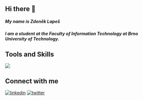Hi there :wave:
---

##### My name is Zdeněk Lapeš
##### I am a student at the Faculty of Information Technology at Brno University of Technology.


Tools and Skills
---
<div style="margin: 0 auto">
    <img src="https://github-readme-stats.vercel.app/api?username=zlapik&show_icons=true&title_color=ffffff&icon_color=34abeb&text_color=daf7dc&bg_color=151515" />
</div>


Connect with me
---
<a href="https://www.linkedin.com/in/zdenek-lapes/"><img src="https://img.icons8.com/color/48/000000/linkedin.png" alt="linkedin"/></a>
<a href="https://twitter.com/zlapik"><img src="https://img.icons8.com/color/48/000000/twitter--v1.png" alt="twitter"/>
